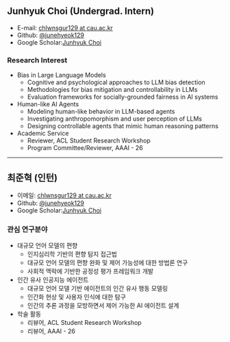 ## Junhyuk Choi (Undergrad. Intern)

- E-mail: [chlwnsgur129 at cau.ac.kr](mailto:chlwnsgur129_at_cau.ac.kr)
- Github: [@junehyeok129](https://github.com/junehyeok129)
- Google Scholar:[Junhyuk Choi](https://scholar.google.co.kr/citations?user=8MliZn4AAAAJ&hl) 

### Research Interest

- Bias in Large Language Models
    - Cognitive and psychological approaches to LLM bias detection
    - Methodologies for bias mitigation and controllability in LLMs
    - Evaluation frameworks for socially-grounded fairness in AI systems
- Human-like AI Agents
    - Modeling human-like behavior in LLM-based agents
    - Investigating anthropomorphism and user perception of LLMs
    - Designing controllable agents that mimic human reasoning patterns
- Academic Service
    - Reviewer, ACL Student Research Workshop
    - Program Committee/Reviewer, AAAI - 26
---
## 최준혁 (인턴)

- 이메일: [chlwnsgur129 at cau.ac.kr](mailto:chlwnsgur129_at_cau.ac.kr)
- Github: [@junehyeok129](https://github.com/junehyeok129)
- Google Scholar:[Junhyuk Choi](https://scholar.google.co.kr/citations?user=8MliZn4AAAAJ&hl) 

### 관심 연구분야

- 대규모 언어 모델의 편향
    - 인지심리학 기반의 편향 탐지 접근법
    - 대규모 언어 모델의 편향 완화 및 제어 가능성에 대한 방법론 연구
    - 사회적 맥락에 기반한 공정성 평가 프레임워크 개발
- 인간 유사 인공지능 에이전트
    - 대규모 언어 모델 기반 에이전트의 인간 유사 행동 모델링
    - 인간화 현상 및 사용자 인식에 대한 탐구
    - 인간의 추론 과정을 모방하면서 제어 가능한 AI 에이전트 설계
- 학술 활동
    - 리뷰어, ACL Student Research Workshop
    - 리뷰어, AAAI - 26    